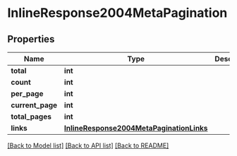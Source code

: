 # InlineResponse2004MetaPagination

## Properties
Name | Type | Description | Notes
------------ | ------------- | ------------- | -------------
**total** | **int** |  | [optional] 
**count** | **int** |  | [optional] 
**per_page** | **int** |  | [optional] 
**current_page** | **int** |  | [optional] 
**total_pages** | **int** |  | [optional] 
**links** | [**InlineResponse2004MetaPaginationLinks**](InlineResponse2004MetaPaginationLinks.md) |  | [optional] 

[[Back to Model list]](../README.md#documentation-for-models) [[Back to API list]](../README.md#documentation-for-api-endpoints) [[Back to README]](../README.md)


